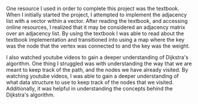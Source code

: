 One resource I used in order to complete this project was the textbook. When I initially started the project, I attempted to implement the adjacency list with a vector within a vector. After reading the textbook, and accessing online resources, I realized that it may be considered an adjacency matrix over an adjacency list. By using the textbook I was able to read about the textbook implementation and transitioned into using a map where the key was the node that the vertex was connected to and the key was the weight.

I also watched youtube videos to gain a deeper understanding of Dijkstra's algorithm. One thing I struggled was with understanding the way that we are meant to keep track of the path, and the nodes we have already visited. By watching youtube videos, I was able to gain a deeper understanding of what data structure to use to keep track of the nodes that we visited. Additionally, it was helpful in understanding the concepts behind the Dijkstra's algorithm. 
